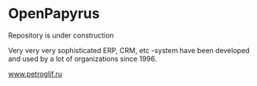 # OpenPapyrus
Repository is under construction

Very very very sophisticated ERP, CRM, etc -system have been developed and used by a lot of organizations since 1996.

www.petroglif.ru